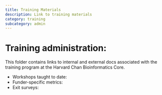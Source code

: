 ```yaml
---
title: Training Materials
description: Link to training materials
category: training
subcategory: admin
---
```


# Training administration:

This folder contains links to internal and external docs associated with the training program at the Harvard Chan Bioinformatics Core.

* Workshops taught to date:
* Funder-specific metrics:
* Exit surveys:
